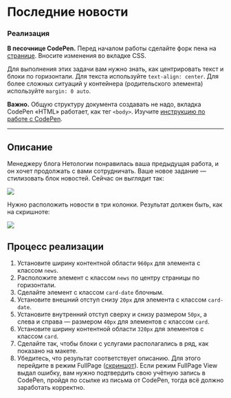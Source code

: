 # Последние новости

### Реализация

**В песочнице CodePen.** Перед началом работы сделайте форк пена на [странице](https://codepen.io/Netology/pen/eLqrKX?editors=1100). Вносите изменения во вкладке CSS.

Для выполнения этих задачи вам нужно знать, как центрировать текст и блоки по горизонтали.
Для текста используйте `text-align: center`. 
Для более сложных ситуаций у контейнера (родительского элемента) используйте `margin: 0 auto`.

**Важно.** Общую структуру документа создавать не надо, вкладка CodePen «HTML» работает, как тег `<body>`.
Изучите [инструкцию по работе с CodePen](https://github.com/netology-code/guides/tree/master/codepen).

---

## Описание

Менеджеру блога Нетологии понравилась ваша предыдущая работа, и он хочет продолжать с вами сотрудничать. Ваше новое задание &mdash; стилизовать блок новостей. Сейчас он выглядит так:

![](https://netology-code.github.io/html-2-homeworks/sources/2-1/latest-news-before.png)

Нужно расположить новости в три колонки. Результат должен быть, как на скришноте:

![](https://netology-code.github.io/html-2-homeworks/sources/2-1/latest-news-after.png)

## Процесс реализации

1. Установите ширину контентной области `960px` для элемента с классом `news`.
2. Расположите элемент с классом `news` по центру страницы по горизонтали.
3. Сделайте элемент с классом `card-date` блочным.
4. Установите внешний отступ снизу `20px` для элемента с классом `card-date`.
5. Установите внутренний отступ сверху и снизу размером `50px`, а слева и справа — размером `40px` для элементов с классом `card`.   
6. Установите ширину контентной области `320px` для элементов с классом `card`.
7. Сделайте так, чтобы блоки с услугами располагались в ряд, как показано на макете.
8. Убедитесь, что результат соответствует описанию. Для этого перейдите в режим FullPage ([скриншот](/sources/screen.md)). Если режим FullPage View выдал ошибку, вам нужно подтвердить свою учётную запись в CodePen, пройдя по ссылке из письма от CodePen, тогда всё должно заработать корректно.

